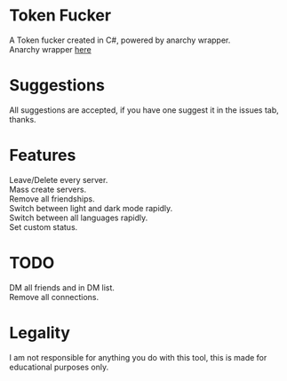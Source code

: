 # Token Fucker
A Token fucker created in C#, powered by anarchy wrapper.  
Anarchy wrapper [here](https://github.com/not-ilinked/Anarchy)

# Suggestions
All suggestions are accepted, if you have one suggest it in the issues tab, thanks.

# Features
Leave/Delete every server.  
Mass create servers.  
Remove all friendships.  
Switch between light and dark mode rapidly.  
Switch between all languages rapidly.  
Set custom status.

# TODO
DM all friends and in DM list.  
Remove all connections.  

# Legality
I am not responsible for anything you do with this tool, this is made for educational purposes only.